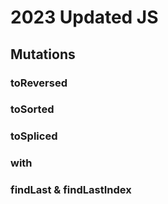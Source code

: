 # 2023 Updated JS

## Mutations

### toReversed

### toSorted

### toSpliced

### with

### findLast & findLastIndex
